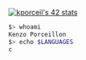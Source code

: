 [![kporceil's 42 stats](https://badge.mediaplus.ma/colorfulwaves/kporceil)](https://github.com/oakoudad/badge42)

```bash
$> whoami
Kenzo Porceillon
$> echo $LANGUAGES
c
```

